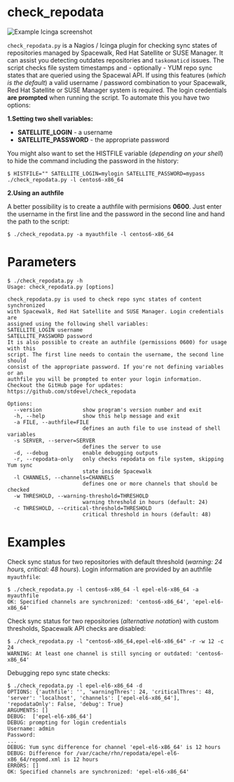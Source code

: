 check_repodata
==============

![Example Icinga screenshot](https://raw.githubusercontent.com/stdevel/check_repodata/master/Icinga_Screenshot.png "Example Icinga screenshot")

``check_repodata.py`` is a Nagios / Icinga plugin for checking sync states of repositories managed by Spacewalk, Red Hat Satellite or SUSE Manager. It can assist you detecting outdates repositories and ``taskomaticd`` issues. The script checks file system timestamps and - optionally - YUM repo sync states that are queried using the Spacewal API. If using this features (*which is the default*) a valid username / password combination to your Spacewalk, Red Hat Satellite or SUSE Manager system is required. The login credentials **are prompted** when running the script. To automate this you have two options:

**1.Setting two shell variables:**
* **SATELLITE_LOGIN** - a username
* **SATELLITE_PASSWORD** - the appropriate password

You might also want to set the HISTFILE variable (*depending on your shell*) to hide the command including the password in the history:
```
$ HISTFILE="" SATELLITE_LOGIN=mylogin SATELLITE_PASSWORD=mypass ./check_repodata.py -l centos6-x86_64
```

**2.Using an authfile**

A better possibility is to create a authfile with permisions **0600**. Just enter the username in the first line and the password in the second line and hand the path to the script:
```
$ ./check_repodata.py -a myauthfile -l centos6-x86_64
```


Parameters
==========

```
$ ./check_repodata.py -h
Usage: check_repodata.py [options]

check_repodata.py is used to check repo sync states of content synchronized
with Spacewalk, Red Hat Satellite and SUSE Manager. Login credentials are
assigned using the following shell variables:
SATELLITE_LOGIN username
SATELLITE_PASSWORD password
It is also possible to create an authfile (permissions 0600) for usage with this
script. The first line needs to contain the username, the second line should
consist of the appropriate password. If you're not defining variables or an
authfile you will be prompted to enter your login information.
Checkout the GitHub page for updates:
https://github.com/stdevel/check_repodata

Options:
  --version             show program's version number and exit
  -h, --help            show this help message and exit
  -a FILE, --authfile=FILE
                        defines an auth file to use instead of shell variables
  -s SERVER, --server=SERVER
                        defines the server to use
  -d, --debug           enable debugging outputs
  -r, --repodata-only   only checks repodata on file system, skipping Yum sync
                        state inside Spacewalk
  -l CHANNELS, --channels=CHANNELS
                        defines one or more channels that should be checked
  -w THRESHOLD, --warning-threshold=THRESHOLD
                        warning threshold in hours (default: 24)
  -c THRESHOLD, --critical-threshold=THRESHOLD
                        critical threshold in hours (default: 48)
```



Examples
========
Check sync status for two repositories with default threshold (*warning: 24 hours, critical: 48 hours*). Login information are provided by an authfile ``myauthfile``:
```
$ ./check_repodata.py -l centos6-x86_64 -l epel-el6-x86_64 -a myauthfile
OK: Specified channels are synchronized: 'centos6-x86_64', 'epel-el6-x86_64'
```

Check sync status for two repositories (*alternative notation*) with custom thresholds, Spacewalk API checks are disabled:
```
$ ./check_repodata.py -l "centos6-x86_64,epel-el6-x86_64" -r -w 12 -c 24
WARNING: At least one channel is still syncing or outdated: 'centos6-x86_64'
```

Debugging repo sync state checks:
```
$ ./check_repodata.py -l epel-el6-x86_64 -d
OPTIONS: {'authfile': '', 'warningThres': 24, 'criticalThres': 48, 'server': 'localhost', 'channels': ['epel-el6-x86_64'], 'repodataOnly': False, 'debug': True}
ARGUMENTS: []
DEBUG:  ['epel-el6-x86_64']
DEBUG: prompting for login credentials
Username: admin
Password:
...
DEBUG: Yum sync difference for channel 'epel-el6-x86_64' is 12 hours
DEBUG: Difference for /var/cache/rhn/repodata/epel-el6-x86_64/repomd.xml is 12 hours
ERRORS: []
OK: Specified channels are synchronized: 'epel-el6-x86_64'
```
